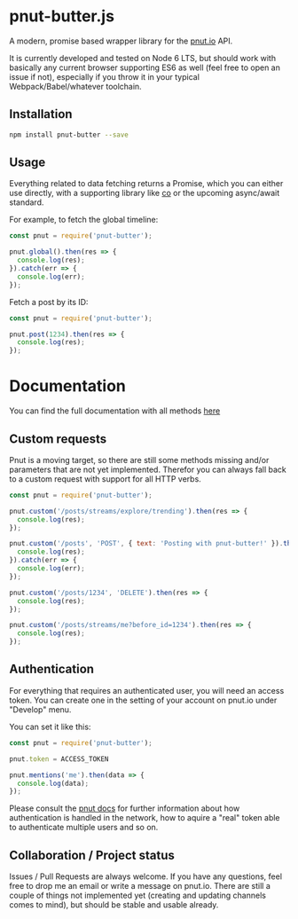 # pnut-butter.js

A modern, promise based wrapper library for the [pnut.io](https://pnut.io) API.

It is currently developed and tested on Node 6 LTS, but should work with basically any current browser supporting ES6 as well (feel free to open an issue if not), especially if you throw it in your typical Webpack/Babel/whatever toolchain.

## Installation

```bash
npm install pnut-butter --save
```

## Usage

Everything related to data fetching returns a Promise, which you can either use directly, with a supporting library like [co](https://www.npmjs.com/package/co) or the upcoming async/await standard.

For example, to fetch the global timeline:

```javascript
const pnut = require('pnut-butter');

pnut.global().then(res => {
  console.log(res);
}).catch(err => {
  console.log(err);
});
```

Fetch a post by its ID:

```javascript
const pnut = require('pnut-butter');

pnut.post(1234).then(res => {
  console.log(res);
});
```

# Documentation

You can find the full documentation with all methods [here](https://kaiwood.github.io/pnut-butter/)

## Custom requests

Pnut is a moving target, so there are still some methods missing and/or parameters that are not yet implemented. Therefor you can always fall back to a custom request with support for all HTTP verbs.

```javascript
const pnut = require('pnut-butter');

pnut.custom('/posts/streams/explore/trending').then(res => {
  console.log(res);
});

pnut.custom('/posts', 'POST', { text: 'Posting with pnut-butter!' }).then(res => {
  console.log(res);
}).catch(err => {
  console.log(err);
});

pnut.custom('/posts/1234', 'DELETE').then(res => {
  console.log(res);
});

pnut.custom('/posts/streams/me?before_id=1234').then(res => {
  console.log(res);
});
```

## Authentication

For everything that requires an authenticated user, you will need an access token. You can create one in the setting of your account on pnut.io under "Develop" menu.

You can set it like this:

```javascript
const pnut = require('pnut-butter');

pnut.token = ACCESS_TOKEN

pnut.mentions('me').then(data => {
  console.log(data);
});
```

Please consult the [pnut docs](https://pnut.io/docs) for further information about how authentication is handled in the network, how to aquire a "real" token able to authenticate multiple users and so on.

## Collaboration / Project status

Issues / Pull Requests are always welcome. If you have any questions, feel free to drop me an email or write a message on pnut.io. There are still a couple of things not implemented yet (creating and updating channels comes to mind), but should be stable and usable already.
